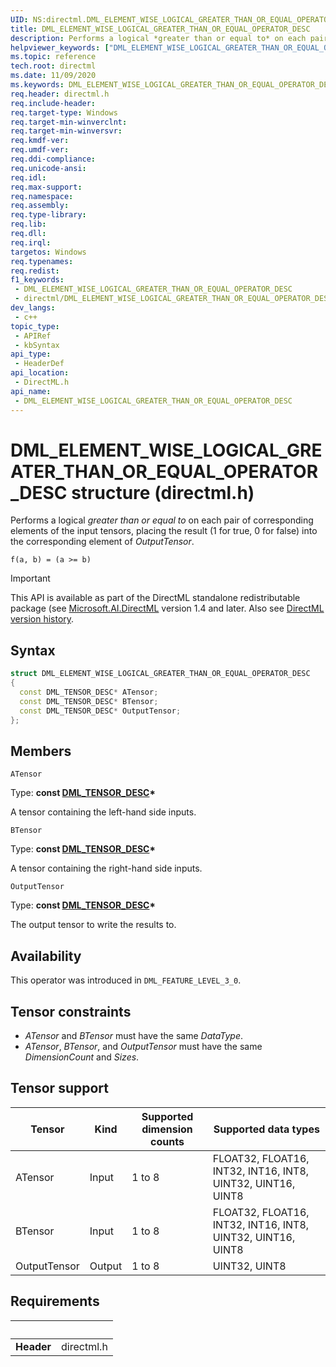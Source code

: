 ```yaml
---
UID: NS:directml.DML_ELEMENT_WISE_LOGICAL_GREATER_THAN_OR_EQUAL_OPERATOR_DESC
title: DML_ELEMENT_WISE_LOGICAL_GREATER_THAN_OR_EQUAL_OPERATOR_DESC
description: Performs a logical *greater than or equal to* on each pair of corresponding elements of the input tensors, placing the result (1 for true, 0 for false) into the corresponding element of *OutputTensor*.
helpviewer_keywords: ["DML_ELEMENT_WISE_LOGICAL_GREATER_THAN_OR_EQUAL_OPERATOR_DESC","DML_ELEMENT_WISE_LOGICAL_GREATER_THAN_OR_EQUAL_OPERATOR_DESC structure","direct3d12.dml_convolution_integer_operator_desc","directml/DML_ELEMENT_WISE_LOGICAL_GREATER_THAN_OR_EQUAL_OPERATOR_DESC"]
ms.topic: reference
tech.root: directml
ms.date: 11/09/2020
ms.keywords: DML_ELEMENT_WISE_LOGICAL_GREATER_THAN_OR_EQUAL_OPERATOR_DESC, DML_ELEMENT_WISE_LOGICAL_GREATER_THAN_OR_EQUAL_OPERATOR_DESC structure, direct3d12.dml_convolution_integer_operator_desc, directml/DML_ELEMENT_WISE_LOGICAL_GREATER_THAN_OR_EQUAL_OPERATOR_DESC
req.header: directml.h
req.include-header: 
req.target-type: Windows
req.target-min-winverclnt: 
req.target-min-winversvr: 
req.kmdf-ver: 
req.umdf-ver: 
req.ddi-compliance: 
req.unicode-ansi: 
req.idl: 
req.max-support: 
req.namespace: 
req.assembly: 
req.type-library: 
req.lib: 
req.dll: 
req.irql: 
targetos: Windows
req.typenames: 
req.redist: 
f1_keywords:
 - DML_ELEMENT_WISE_LOGICAL_GREATER_THAN_OR_EQUAL_OPERATOR_DESC
 - directml/DML_ELEMENT_WISE_LOGICAL_GREATER_THAN_OR_EQUAL_OPERATOR_DESC
dev_langs:
 - c++
topic_type:
 - APIRef
 - kbSyntax
api_type:
 - HeaderDef
api_location:
 - DirectML.h
api_name:
 - DML_ELEMENT_WISE_LOGICAL_GREATER_THAN_OR_EQUAL_OPERATOR_DESC
---
```


# DML_ELEMENT_WISE_LOGICAL_GREATER_THAN_OR_EQUAL_OPERATOR_DESC structure (directml.h)

Performs a logical *greater than or equal to* on each pair of corresponding elements of the input tensors, placing the result (1 for true, 0 for false) into the corresponding element of *OutputTensor*.

```
f(a, b) = (a >= b)
```

> [!IMPORTANT]
> This API is available as part of the DirectML standalone redistributable package (see [Microsoft.AI.DirectML](https://www.nuget.org/packages/Microsoft.AI.DirectML/) version 1.4 and later. Also see [DirectML version history](../dml-version-history.md).

## Syntax

```cpp
struct DML_ELEMENT_WISE_LOGICAL_GREATER_THAN_OR_EQUAL_OPERATOR_DESC
{
  const DML_TENSOR_DESC* ATensor;
  const DML_TENSOR_DESC* BTensor;
  const DML_TENSOR_DESC* OutputTensor;
};
```

## Members

`ATensor`

Type: **const [DML_TENSOR_DESC](/windows/win32/api/directml/ns-directml-dml_tensor_desc)\***

A tensor containing the left-hand side inputs.

`BTensor`

Type: **const [DML_TENSOR_DESC](/windows/win32/api/directml/ns-directml-dml_tensor_desc)\***

A tensor containing the right-hand side inputs.

`OutputTensor`

Type: **const [DML_TENSOR_DESC](/windows/win32/api/directml/ns-directml-dml_tensor_desc)\***

The output tensor to write the results to.

## Availability
This operator was introduced in `DML_FEATURE_LEVEL_3_0`.

## Tensor constraints
* *ATensor* and *BTensor* must have the same *DataType*.
* *ATensor*, *BTensor*, and *OutputTensor* must have the same *DimensionCount* and *Sizes*.

## Tensor support
| Tensor | Kind | Supported dimension counts | Supported data types |
| ------ | ---- | -------------------------- | -------------------- |
| ATensor | Input | 1 to 8 | FLOAT32, FLOAT16, INT32, INT16, INT8, UINT32, UINT16, UINT8 |
| BTensor | Input | 1 to 8 | FLOAT32, FLOAT16, INT32, INT16, INT8, UINT32, UINT16, UINT8 |
| OutputTensor | Output | 1 to 8 | UINT32, UINT8 |

## Requirements
| &nbsp; | &nbsp; |
| ---- |:---- |
| **Header** | directml.h |